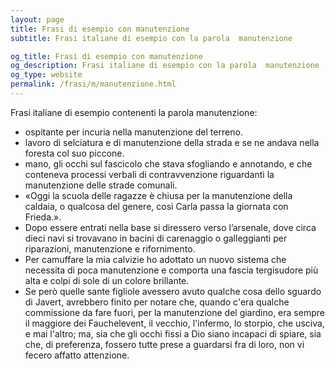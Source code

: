 ```yaml
---
layout: page
title: Frasi di esempio con manutenzione 
subtitle: Frasi italiane di esempio con la parola  manutenzione

og_title: Frasi di esempio con manutenzione 
og_description: Frasi italiane di esempio con la parola  manutenzione
og_type: website
permalink: /frasi/m/manutenzione.html
---
```


Frasi italiane di esempio contenenti la parola manutenzione:


- ospitante per incuria nella manutenzione del terreno.
- lavoro di selciatura e di manutenzione della strada e se ne andava nella foresta col suo piccone.
- mano, gli occhi sul fascicolo che stava sfogliando e annotando, e che conteneva processi verbali di contravvenzione riguardanti la manutenzione delle strade comunali.
- «Oggi la scuola delle ragazze è chiusa per la manutenzione della caldaia, o qualcosa del genere, così Carla passa la giornata con Frieda.».
- Dopo essere entrati nella base si diressero verso l’arsenale, dove circa dieci navi si trovavano in bacini di carenaggio o galleggianti per riparazioni, manutenzione e rifornimento.
- Per camuffare la mia calvizie ho adottato un nuovo sistema che necessita di poca manutenzione e comporta una fascia tergisudore più alta e colpi di sole di un colore brillante.
- Se però quelle sante figliole avessero avuto qualche cosa dello sguardo di Javert, avrebbero finito per notare che, quando c'era qualche commissione da fare fuori, per la manutenzione del giardino, era sempre il maggiore dei Fauchelevent, il vecchio, l'infermo, lo storpio, che usciva, e mai l'altro; ma, sia che gli occhi fissi a Dio siano incapaci di spiare, sia che, di preferenza, fossero tutte prese a guardarsi fra di loro, non vi fecero affatto attenzione.
